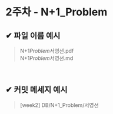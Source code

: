 # 2주차 - N+1_Problem

## ✔ 파일 이름 예시

> N+1*Problem*서영선.pdf<br>
> N+1*Problem*서영선.md

<br>

## ✔ 커밋 메세지 예시

> [week2] DB/N+1_Problem/서영선
